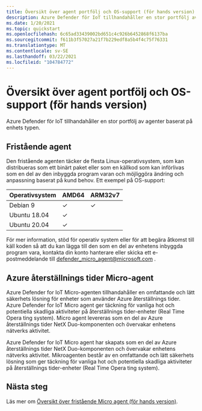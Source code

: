 ```yaml
---
title: Översikt över agent portfölj och OS-support (för hands version)
description: Azure Defender för IoT tillhandahåller en stor portfölj av agenter baserat på enhets typen.
ms.date: 1/20/2021
ms.topic: quickstart
ms.openlocfilehash: 6c65ad33439002bd651c4c926b6452868f6137ba
ms.sourcegitcommit: f611b3f57027a21f7b229edf8a5b4f4c75f76331
ms.translationtype: MT
ms.contentlocale: sv-SE
ms.lasthandoff: 03/22/2021
ms.locfileid: "104784772"
---
```

# <a name="agent-portfolio-overview-and-os-support-preview"></a>Översikt över agent portfölj och OS-support (för hands version)

Azure Defender för IoT tillhandahåller en stor portfölj av agenter baserat på enhets typen. 

## <a name="standalone-agent"></a>Fristående agent

Den fristående agenten täcker de flesta Linux-operativsystem, som kan distribueras som ett binärt paket eller som en källkod som kan införlivas som en del av den inbyggda program varan och möjliggöra ändring och anpassning baserat på kund behov. Ett exempel på OS-support: 

| Operativsystem | AMD64 | ARM32v7 |
|--|--|--|
| Debian 9 | ✓ | ✓ |
| Ubuntu 18.04 | ✓ |  |
| Ubuntu 20.04 | ✓ |  |

För mer information, stöd för operativ system eller för att begära åtkomst till käll koden så att du kan lägga till den som en del av enhetens inbyggda program vara, kontakta din konto hanterare eller skicka ett e-postmeddelande till <defender_micro_agent@microsoft.com> . 

## <a name="azure-rtos-micro-agent"></a>Azure återställnings tider Micro-agent

Azure Defender for IoT Micro-agenten tillhandahåller en omfattande och lätt säkerhets lösning för enheter som använder Azure återställnings tider. Azure Defender for IoT Micro agent ger täckning för vanliga hot och potentiella skadliga aktiviteter på återställnings tider-enheter (Real Time Opera ting system). Micro agent levereras som en del av Azure återställnings tider NetX Duo-komponenten och övervakar enhetens nätverks aktivitet. 

Azure Defender for IoT Micro agent har skapats som en del av Azure återställnings tider NetX Duo-komponenten och övervakar enhetens nätverks aktivitet. Mikroagenten består av en omfattande och lätt säkerhets lösning som ger täckning för vanliga hot och potentiella skadliga aktiviteter på återställnings tider-enheter (Real Time Opera ting system).

## <a name="next-steps"></a>Nästa steg

Läs mer om [Översikt över fristående Micro agent (för hands version)](concept-standalone-micro-agent-overview.md).